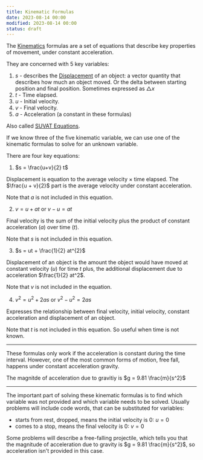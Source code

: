 ```yaml
---
title: Kinematic Formulas
date: 2023-08-14 00:00
modified: 2023-08-14 00:00
status: draft
---
```


The [Kinematics](Kinematics.md) formulas are a set of equations that describe key properties of movement, under constant acceleration.

They are concerned with 5 key variables:

1. $s$ - describes the [Displacement](displacement.md) of an object: a vector quantity that describes how much an object moved. Or the delta between starting position and final position. Sometimes expressed as $\triangle x$
2. $t$ - Time elapsed.
3. $u$ - Initial velocity.
4. $v$ - Final velocity.
5. $a$ - Acceleration (a constant in these formulas)

Also called [SUVAT Equations](../journal/permanent/suvat-equations.md).

If we know three of the five kinematic variable, we can use one of the kinematic formulas to solve for an unknown variable.

There are four key equations:

1. $s = \frac{u+v}{2} t$

Displacement is equation to the average velocity $\times$ time elapsed. The $\frac{u + v}{2}$ part is the average velocity under constant acceleration.

Note that $a$ is not included in this equation.

2. $v = u + at$ or $v - u = at$

Final velocity is the sum of the initial velocity plus the product of constant acceleration ($a$) over time $(t)$.

Note that $s$ is not included in this equation.

3. $s = ut + \frac{1}{2} at^{2}$

Displacement of an object is the amount the object would have moved at constant velocity $(u)$ for time $t$ plus, the additional displacement due to acceleration $\frac{1}{2} at^2$.

Note that $v$ is not included in the equation.

4. $v^2 = u^2 + 2as$ or $v^2 - u^2 = 2as$

Expresses the relationship between final velocity, initial velocity, constant acceleration and displacement of an object.

Note that $t$ is not included in this equation. So useful when time is not known.

---

These formulas only work if the acceleration is constant during the time interval. However, one of the most common forms of motion, free fall, happens under constant acceleration gravity.

The magnitde of acceleration due to gravitiy is $g = 9.81 \frac{m}{s^2}$

---

The important part of solving these kinematic formulas is to find which variable was not provided and which variable needs to be solved. Usually problems will include code words, that can be substituted for variables:

* starts from rest, dropped, means the initial velocity is 0: $u =0$
* comes to a stop, means the final velocity is 0: $v = 0$

Some problems will describe a free-falling projectile, which tells you that the magnitude of acceleration due to gravity is $g = 9.81 \frac{m}{s^2}$, so acceleration isn't provided in this case.